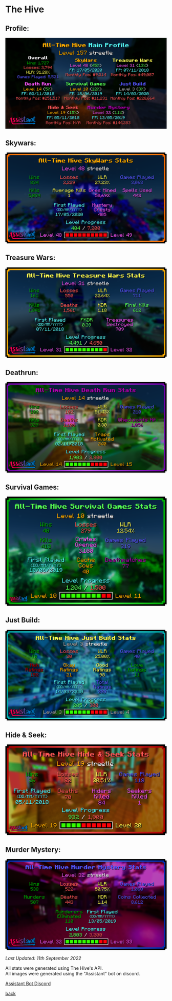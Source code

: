 # The Hive

## Profile:

<img src="/hive/profile.jpg" alt="profile">

## Skywars:

<img src="/hive/sky.jpg" alt="sky">

## Treasure Wars:

<img src="/hive/treasure.jpg" alt="treasure">

## Deathrun:

<img src="/hive/death.jpg" alt="death">

## Survival Games:

<img src="/hive/survival.jpg" alt="survival">

## Just Build:

<img src="/hive/just.jpg" alt="just">

## Hide & Seek:

<img src="/hive/hide.jpg" alt="hide">

## Murder Mystery:

<img src="/hive/murder.jpg" alt="murder">

<i>Last Updated: 11th September 2022</i>

All stats were generated using The Hive's API.<br>
All images were generated using the "Assistant" bot on discord.

[Assistant Bot Discord](https://assistant.ga/discord)

[back](./)
